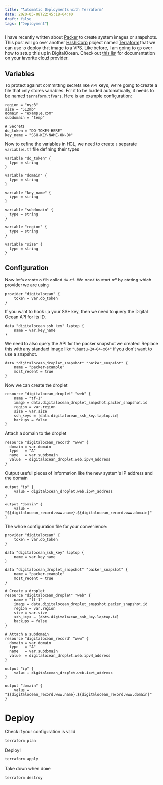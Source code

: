 ```yaml
---
title: "Automatic Deployments with Terraform"
date: 2020-05-08T22:45:18-04:00
draft: false
tags: ["Deployment"]
---
```


I have recently written about [Packer](/blog/snapshotswithpacker/) to create system images or snapshots. This post will go over another [HashiCorp](https://www.hashicorp.com/) project named [Terraform](https://www.terraform.io/) that we can use to deploy that image to a VPS. Like before, I am going to go over how to setup this up in DigitalOcean. Check out [this list](https://www.terraform.io/docs/providers/index.html) for documentation on your favorite cloud provider.

## Variables

To protect against committing secrets like API keys, we're going to create a file that only stores variables. For it to be loaded automatically, it needs to be named `terraform.tfvars`. Here is an example configuration:

```
region = "nyc3"
size = "512mb"
domain = "example.com"
subdomain = "temp"

# Secrets
do_token = "DO-TOKEN-HERE"
key_name = "SSH-KEY-NAME-ON-DO"
```

Now to define the variables in HCL, we need to create a separate `variables.tf` file defining their types

```
variable "do_token" {
  type = string
}

variable "domain" {
  type = string
}

variable "key_name" {
  type = string
}

variable "subdomain" {
  type = string
}

variable "region" {
  type = string
}

variable "size" {
  type = string
}

```

## Configuration

Now let's create a file called `do.tf`.  We need to start off by stating which provider we are using

```
provider "digitalocean" {
    token = var.do_token
}
```

If you want to hook up your SSH key, then we need to query the Digital Ocean API for its ID.

```
data "digitalocean_ssh_key" laptop {
    name = var.key_name
}
```

We need to also query the API for the packer snapshot we created. Replace this with any standard image like `"ubuntu-20-04-x64"` if you don't want to use a snapshot.

```
data "digitalocean_droplet_snapshot" "packer_snapshot" {
    name = "packer-example"
    most_recent = true
}
```

Now we can create the droplet

```
resource "digitalocean_droplet" "web" {
    name = "tf-1"
    image = data.digitalocean_droplet_snapshot.packer_snapshot.id
    region = var.region
    size = var.size
    ssh_keys = [data.digitalocean_ssh_key.laptop.id]
    backups = false
}
```

Attach a domain to the droplet

```
resource "digitalocean_record" "www" {
  domain = var.domain
  type   = "A"
  name   = var.subdomain
  value  = digitalocean_droplet.web.ipv4_address
}
```

Output useful pieces of information like the new system's IP address and the domain

```
output "ip" {
    value = digitalocean_droplet.web.ipv4_address
}

output "domain" {
    value = "${digitalocean_record.www.name}.${digitalocean_record.www.domain}"
}
```

The whole configuration file for your convenience:

```
provider "digitalocean" {
    token = var.do_token
}

data "digitalocean_ssh_key" laptop {
    name = var.key_name
}

data "digitalocean_droplet_snapshot" "packer_snapshot" {
    name = "packer-example"
    most_recent = true
}

# Create a droplet
resource "digitalocean_droplet" "web" {
    name = "tf-1"
    image = data.digitalocean_droplet_snapshot.packer_snapshot.id
    region = var.region
    size = var.size
    ssh_keys = [data.digitalocean_ssh_key.laptop.id]
    backups = false
}

# Attach a subdomain
resource "digitalocean_record" "www" {
  domain = var.domain
  type   = "A"
  name   = var.subdomain
  value  = digitalocean_droplet.web.ipv4_address
}

output "ip" {
    value = digitalocean_droplet.web.ipv4_address
}

output "domain" {
    value = "${digitalocean_record.www.name}.${digitalocean_record.www.domain}"
}
```

# Deploy

Check if your configuration is valid

```bash
terraform plan
```

Deploy!

```bash
terraform apply
```

Take down when done

```bash
terraform destroy
```

